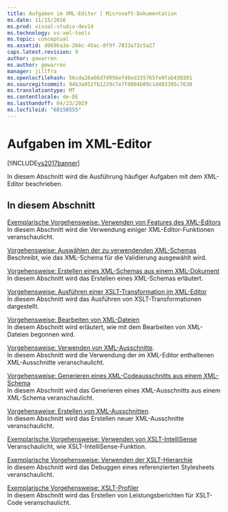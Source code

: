 ```yaml
---
title: Aufgaben im XML-Editor | Microsoft-Dokumentation
ms.date: 11/15/2016
ms.prod: visual-studio-dev14
ms.technology: vs-xml-tools
ms.topic: conceptual
ms.assetid: d069ba3a-266c-45ac-8f9f-7833a72c5a27
caps.latest.revision: 9
author: gewarren
ms.author: gewarren
manager: jillfra
ms.openlocfilehash: 56cda28a66d7d956ef46ed335765fe8fab430301
ms.sourcegitcommit: 94b3a052fb1229c7e7f8804b09c1d403385c7630
ms.translationtype: MT
ms.contentlocale: de-DE
ms.lasthandoff: 04/23/2019
ms.locfileid: "68158555"
---
```

# <a name="xml-editor-tasks"></a>Aufgaben im XML-Editor
[!INCLUDE[vs2017banner](../includes/vs2017banner.md)]

In diesem Abschnitt wird die Ausführung häufiger Aufgaben mit dem XML-Editor beschrieben.  
  
## <a name="in-this-section"></a>In diesem Abschnitt  
 [Exemplarische Vorgehensweise: Verwenden von Features des XML-Editors](../xml-tools/walkthrough-using-xml-editor-features.md)  
 In diesem Abschnitt wird die Verwendung einiger XML-Editor-Funktionen veranschaulicht.  
  
 [Vorgehensweise: Auswählen der zu verwendenden XML-Schemas](../xml-tools/how-to-select-the-xml-schemas-to-use.md)  
 Beschreibt, wie das XML-Schema für die Validierung ausgewählt wird.  
  
 [Vorgehensweise: Erstellen eines XML-Schemas aus einem XML-Dokument](../xml-tools/how-to-create-an-xml-schema-from-an-xml-document.md)  
 In diesem Abschnitt wird das Erstellen eines XML-Schemas erläutert.  
  
 [Vorgehensweise: Ausführen einer XSLT-Transformation im XML-Editor](../xml-tools/how-to-execute-an-xslt-transformation-from-the-xml-editor.md)  
 In diesem Abschnitt wird das Ausführen von XSLT-Transformationen dargestellt.  
  
 [Vorgehensweise: Bearbeiten von XML-Dateien](../xml-tools/how-to-edit-xml-files.md)  
 In diesem Abschnitt wird erläutert, wie mit dem Bearbeiten von XML-Dateien begonnen wird.  
  
 [Vorgehensweise: Verwenden von XML-Ausschnitte](../xml-tools/how-to-use-xml-snippets.md).  
 In diesem Abschnitt wird die Verwendung der im XML-Editor enthaltenen XML-Ausschnitte veranschaulicht.  
  
 [Vorgehensweise: Generieren eines XML-Codeausschnitts aus einem XML-Schema](../xml-tools/how-to-generate-an-xml-snippet-from-an-xml-schema.md)  
 In diesem Abschnitt wird das Generieren eines XML-Ausschnitts aus einem XML-Schema veranschaulicht.  
  
 [Vorgehensweise: Erstellen von XML-Ausschnitten](../xml-tools/how-to-create-xml-snippets.md).  
 In diesem Abschnitt wird das Erstellen neuer XML-Ausschnitte veranschaulicht.  
  
 [Exemplarische Vorgehensweise: Verwenden von XSLT-IntelliSense](../xml-tools/walkthrough-using-xslt-intellisense.md)  
 Veranschaulicht, wie XSLT-IntelliSense-Funktion.  
  
 [Exemplarische Vorgehensweise: Verwenden der XSLT-Hierarchie](../xml-tools/walkthrough-using-xslt-hierarchy.md)  
 In diesem Abschnitt wird das Debuggen eines referenzierten Stylesheets veranschaulicht.  
  
 [Exemplarische Vorgehensweise: XSLT-Profiler](../xml-tools/walkthrough-xslt-profiler.md)  
 In diesem Abschnitt wird das Erstellen von Leistungsberichten für XSLT-Code veranschaulicht.
